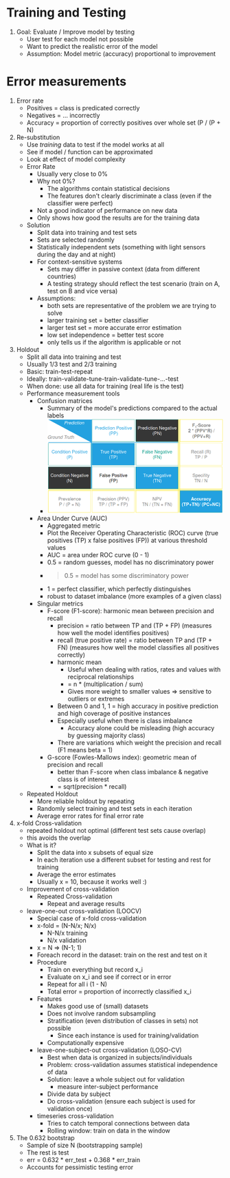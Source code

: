 # Training and Testing
1. Goal: Evaluate / Improve model by testing
    - User test for each model not possible
    - Want to predict the realistic error of the model
    - Assumption: Model metric (accuracy) proportional to improvement



# Error measurements
1. Error rate
    - Positives = class is predicated correctly
    - Negatives = ... incorrectly
    - Accuracy  = proportion of correctly positives over whole set (P / (P + N)
1. Re-substitution
    - Use *training* data to test if the model works at all
    - See if model / function can be approximated
    - Look at effect of model complexity
    - Error Rate
        * Usually very close to 0%
        * Why not 0%?
            + The algorithms contain statistical decisions
            + The features don't clearly discriminate a class (even if the classifier were perfect)
        * Not a good indicator of performance on new data
        * Only shows how good the results are for the training data
    - Solution
        * Split data into training and test sets
        * Sets are selected randomly
        * Statistically independent sets (something with light sensors during the day and at night)
        * For context-sensitive systems
            + Sets may differ in passive context (data from different countries)
            + A testing strategy should reflect the test scenario (train on A, test on B and vice versa)
        * Assumptions:
            + both sets are representative of the problem we are trying to solve
            + larger training set = better classifier
            + larger test set = more accurate error estimation
            + low set independence = better test score
            + only tells us if the algorithm is applicable or not
1. Holdout
    - Split all data into training and test
    - Usually 1/3 test and 2/3 training
    - Basic: train-test-repeat
    - Ideally: train-validate-tune-train-validate-tune-...-test
    - When done: use all data for training (real life is the test)
    - Performance measurement tools
        * Confusion matrices
            + Summary of the model's predictions compared to the actual labels
            + ![image](images/confusion_matrix.png)
        * Area Under Curve (AUC)
            + Aggregated metric
            + Plot the Receiver Operating Characteristic (ROC) curve (true positives (TP) x false positives (FP)) at various threshold values
            + AUC = area under ROC curve (0 - 1)
            + 0.5 = random guesses, model has no discriminatory power
            + >0.5 = model has some discriminatory power
            + 1 = perfect classifier, which perfectly distinguishes
            + robust to dataset imbalance (more examples of a given class)
        * Singular metrics
            + F-score (F1-score): harmonic mean between precision and recall
                - precision = ratio between TP and (TP + FP) (measures how well the model identifies positives)
                - recall (true positive rate) = ratio between TP and (TP + FN) (measures how well the model classifies all positives correctly)
                - harmonic mean
                    * Useful when dealing with ratios, rates and values with reciprocal relationships
                    * = n * (multiplication / sum)
                    * Gives more weight to smaller values => sensitive to outliers or extremes
                - Between 0 and 1, 1 = high accuracy in positive prediction and high coverage of positive instances
                - Especially useful when there is class imbalance
                    * Accuracy alone could be misleading (high accuracy by guessing majority class)
                - There are variations which weight the precision and recall (F1 means beta = 1)
            + G-score (Fowles-Mallows index): geometric mean of precision and recall
                - better than F-score when class imbalance & negative class is of interest
                - = sqrt(precision * recall)
    - Repeated Holdout
        * More reliable holdout by repeating
        * Randomly select training and test sets in each iteration
        * Average error rates for final error rate
1. x-fold Cross-validation
    - repeated holdout not optimal (different test sets cause overlap)
    - this avoids the overlap
    - What is it?
        * Split the data into x subsets of equal size
        * In each iteration use a different subset for testing and rest for training
        * Average the error estimates
        * Usually x = 10, because it works well :)
    - Improvement of cross-validation
        * Repeated Cross-validation
            + Repeat and average results
    - leave-one-out cross-validation (LOOCV)
        * Special case of x-fold cross-validation
        * x-fold = (N-N/x; N/x)
            + N-N/x training
            + N/x validation
        * x = N => (N-1; 1)
        * Foreach record in the dataset: train on the rest and test on it
        * Procedure
            + Train on everything but record x_i
            + Evaluate on x_i and see if correct or in error
            + Repeat for all i (1 - N)
            + Total error = proportion of incorrectly classified x_i
        * Features
            + Makes good use of (small) datasets
            + Does not involve random subsampling
            + Stratification (even distribution of classes in sets) not possible 
                - Since each instance is used for training/validation
            + Computationally expensive
        * leave-one-subject-out cross-validation (LOSO-CV)
            + Best when data is organized in subjects/individuals
            + Problem: cross-validation assumes statistical independence of data
            + Solution: leave a whole subject out for validation
                - measure inter-subject performance
            + Divide data by subject
            + Do cross-validation (ensure each subject is used for validation once)
        * timeseries cross-validation
            + Tries to catch temporal connections between data
            + Rolling window: train on data in the window
1. The 0.632 bootstrap
    - Sample of size N (bootstrapping sample)
    - The rest is test
    - err = 0.632 * err_test + 0.368 * err_train
    - Accounts for pessimistic testing error

